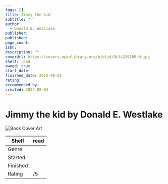 ```yaml
---
tags: []
title: Jimmy the kid
subtitle: " "
author:
  - Donald E. Westlake
publisher: 
published: 
page_count: 
isbn: 
description: ""
coverUrl: https://covers.openlibrary.org/b/olid/OL5432918M-M.jpg
shelf: read
owned: true
start_date: 
finished_date: 2015-08-02
rating: 
recommended_by: 
created: 2024-08-03
---
```


# Jimmy the kid by Donald E. Westlake

![Book Cover Art](https://covers.openlibrary.org/b/olid/OL5432918M-M.jpg)

| Shelf | read |
| --- | --- |
| Genre |  |
| Started |  |
| Finished |  |
| Rating | /5 |

